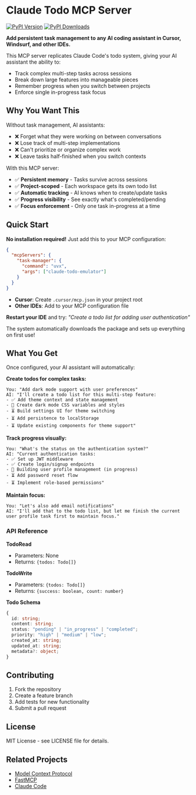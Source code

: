 # Claude Todo MCP Server

[![PyPI Version](https://img.shields.io/pypi/v/claude-todo-emulator.svg)](https://pypi.org/project/claude-todo-emulator/)
[![PyPI Downloads](https://static.pepy.tech/badge/claude-todo-emulator)](https://pepy.tech/projects/claude-todo-emulator)

**Add persistent task management to any AI coding assistant in Cursor, Windsurf, and other IDEs.**

This MCP server replicates Claude Code's todo system, giving your AI assistant the ability to:

- Track complex multi-step tasks across sessions
- Break down large features into manageable pieces
- Remember progress when you switch between projects
- Enforce single in-progress task focus

## Why You Want This

Without task management, AI assistants:

- ❌ Forget what they were working on between conversations
- ❌ Lose track of multi-step implementations
- ❌ Can't prioritize or organize complex work
- ❌ Leave tasks half-finished when you switch contexts

With this MCP server:

- ✅ **Persistent memory** - Tasks survive across sessions
- ✅ **Project-scoped** - Each workspace gets its own todo list
- ✅ **Automatic tracking** - AI knows when to create/update tasks
- ✅ **Progress visibility** - See exactly what's completed/pending
- ✅ **Focus enforcement** - Only one task in-progress at a time

## Quick Start

**No installation required!** Just add this to your MCP configuration:

```json
{
  "mcpServers": {
    "task-manager": {
      "command": "uvx",
      "args": ["claude-todo-emulator"]
    }
  }
}
```

- **Cursor**: Create `.cursor/mcp.json` in your project root
- **Other IDEs**: Add to your MCP configuration file

**Restart your IDE** and try: _"Create a todo list for adding user authentication"_

The system automatically downloads the package and sets up everything on first use!

## What You Get

Once configured, your AI assistant will automatically:

**Create todos for complex tasks:**

```
You: "Add dark mode support with user preferences"
AI: "I'll create a todo list for this multi-step feature:
- ✅ Add theme context and state management
- 🔄 Create dark mode CSS variables and styles
- ⏳ Build settings UI for theme switching
- ⏳ Add persistence to localStorage
- ⏳ Update existing components for theme support"
```

**Track progress visually:**

```
You: "What's the status on the authentication system?"
AI: "Current authentication tasks:
- ✅ Set up JWT middleware
- ✅ Create login/signup endpoints
- 🔄 Building user profile management (in progress)
- ⏳ Add password reset flow
- ⏳ Implement role-based permissions"
```

**Maintain focus:**

```
You: "Let's also add email notifications"
AI: "I'll add that to the todo list, but let me finish the current user profile task first to maintain focus."
```

### API Reference

**TodoRead**

- Parameters: None
- Returns: `{todos: Todo[]}`

**TodoWrite**

- Parameters: `{todos: Todo[]}`
- Returns: `{success: boolean, count: number}`

**Todo Schema**

```typescript
{
  id: string;
  content: string;
  status: "pending" | "in_progress" | "completed";
  priority: "high" | "medium" | "low";
  created_at: string;
  updated_at: string;
  metadata?: object;
}
```

## Contributing

1. Fork the repository
2. Create a feature branch
3. Add tests for new functionality
4. Submit a pull request

## License

MIT License - see LICENSE file for details.

## Related Projects

- [Model Context Protocol](https://modelcontextprotocol.io/)
- [FastMCP](https://gofastmcp.com/)
- [Claude Code](https://www.anthropic.com/claude-code)
